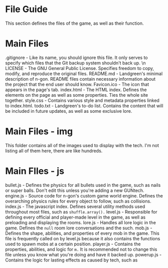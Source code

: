 # File Guide
This section defines the files of the game, as well as their function.

# Main Files
.gitignore - Like its name, you should ignore this file. It only serves to specify which files that the Git backup system shouldn't back up. \n
LICENSE - The GNU General Public License. Specifies freedom to copy, modify, and reproduce the original files.
README.md - Landgreen's minimal description of n-gon. README files contain necessary information about the project that the end user should know.
Favicon.ico - The icon that appears in the page's tab.
index.html - The HTML index. Defines the elements on the page as well as some properties. Ties the whole site together. 
style.css - Contains various style and metadata properties linked to index.html.
todo.txt - Landgreen's to-do list. Contains the content that will be included in future updates, as well as some exclusive lore.
# Main Files - img
This folder contains all of the images used to display with the tech. I'm not listing all of them here, there are like hundreds.
# Main FIles - js
bullet.js - Defines the physics for all bullets used in the game, such as nails or super balls. Don't edit this unless you're adding a new GUNtech.
engine.js - Source code for n-gon's custom game world engine. Defines the overarching physics rules for every object to follow, such as collisions.
index.js - The javascript index. Defines several utility methods used throughout most files, such as `shuffle.array().`
level.js - Responsible for defining every official and player-made level in the game, as well as preloading and displaying the rooms.
lore.js - Handles all lore logic in the game. Defines the `null` room lore conversations and the such.
mob.js - Defines the shape, abilities, and properties of every mob in the game. This file is frequently called on by level.js because it also contains the functions used to spawn mobs at a certain position.
player.js - Contains the properties, abilities, and logic for `m.` It is recommended not to change this file unless you know what you're doing and have it backed up.
powerup.js - Contains the logic for lasting effects as caused by tech, such as 
